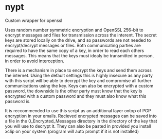nypt
====

Custom wrapper for openssl

Uses random number symmetric encryption and OpenSSL 256-bit to encrypt messages and files for transmission across the interent.
The secret keys are stored locally on the drive, and so passwords are not needed to encrypt/decrypt messages or files.
Both communicating parties are required to have the same copy of a key, in order to read each others messages. This means that the keys must
idealy be transmitted in person, in order to avoid interception.

There is a mechanism in place to encrypt the keys and send them across the internet. Using the default settings this is highly 
insecure as any party with this script will be able to decrypt the key and compromise all further communications using the key.
Keys can also be encrypted with a custom password, the downside is the other party must know that the key is encrypted with a custom
password and they must also know what this password is.

It is reccommended to use this script as an additional layer ontop of PGP encryption in your emails.
Recieved encrypted messages can be saved into a file in the 0_Encrypted_Messages directory in the directory of the key that you will 
use to decrypt it. They can also be pasted in provided you install xclip on your system (program will auto prompt if it is not  installed)
